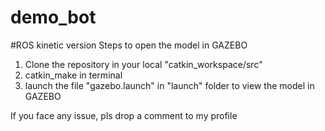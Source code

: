 # demo_bot
#ROS kinetic version
Steps to open the model in GAZEBO 
1. Clone the repository in your local "catkin_workspace/src" 
2. catkin_make in terminal
3. launch the file "gazebo.launch" in "launch" folder to view the model in GAZEBO

If you face any issue, pls drop a comment to my profile
